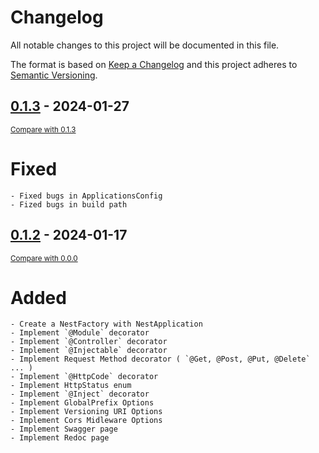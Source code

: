 # Changelog

All notable changes to this project will be documented in this file.

The format is based on [Keep a Changelog](http://keepachangelog.com/en/1.0.0/)
and this project adheres to [Semantic Versioning](http://semver.org/spec/v2.0.0.html).

## [0.1.3]() - 2024-01-27

<small>[Compare with 0.1.3]()</small>

# Fixed

    - Fixed bugs in ApplicationsConfig
    - Fized bugs in build path

## [0.1.2]() - 2024-01-17

<small>[Compare with 0.0.0]()</small>

# Added

    - Create a NestFactory with NestApplication
    - Implement `@Module` decorator
    - Implement `@Controller` decorator
    - Implement `@Injectable` decorator
    - Implement Request Method decorator ( `@Get, @Post, @Put, @Delete` ... )
    - Implement `@HttpCode` decorator
    - Implement HttpStatus enum
    - Implement `@Inject` decorator
    - Implement GlobalPrefix Options
    - Implement Versioning URI Options
    - Implement Cors Midleware Options
    - Implement Swagger page
    - Implement Redoc page